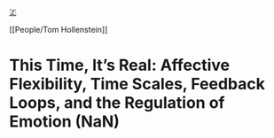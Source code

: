 [🇿](zotero://select/library/items/JR966FTB)

[[People/Tom Hollenstein]] 
# This Time, It’s Real: Affective Flexibility, Time Scales, Feedback Loops, and the Regulation of Emotion (NaN)

